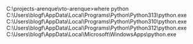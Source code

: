 C:\projects-arenque\vto-arenque>where python
C:\Users\blogf\AppData\Local\Programs\Python\Python313\python.exe
C:\Users\blogf\AppData\Local\Programs\Python\Python310\python.exe
C:\Users\blogf\AppData\Local\Programs\Python\Python312\python.exe
C:\Users\blogf\AppData\Local\Microsoft\WindowsApps\python.exe
